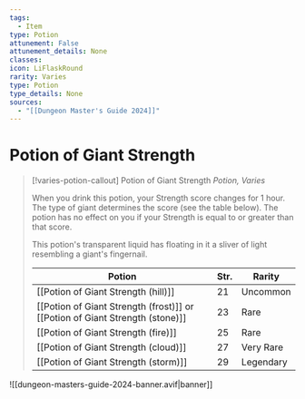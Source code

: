 ```yaml
---
tags:
  - Item
type: Potion
attunement: False
attunement_details: None
classes:
icon: LiFlaskRound
rarity: Varies
type: Potion
type_details: None
sources: 
  - "[[Dungeon Master's Guide 2024]]"
---
```

# Potion of Giant Strength
>[!varies-potion-callout] Potion of Giant Strength
>_Potion, Varies_
>
>When you drink this potion, your Strength score changes for 1 hour. The type of giant determines the score (see the table below). The potion has no effect on you if your Strength is equal to or greater than that score.
>
>This potion's transparent liquid has floating in it a sliver of light resembling a giant's fingernail.
>
>|Potion|Str.|Rarity|
>|---|---|---|
>|[[Potion of Giant Strength (hill)]]|21|Uncommon|
>|[[Potion of Giant Strength (frost)]] or [[Potion of Giant Strength (stone)]]|23|Rare|
>|[[Potion of Giant Strength (fire)]]|25|Rare|
>|[[Potion of Giant Strength (cloud)]]|27|Very Rare|
>|[[Potion of Giant Strength (storm)]]|29|Legendary|
>


![[dungeon-masters-guide-2024-banner.avif|banner]]